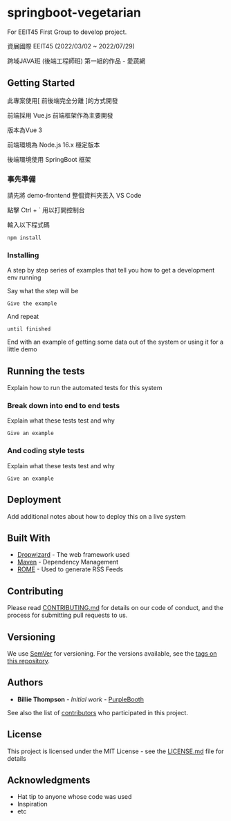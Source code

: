 
# springboot-vegetarian

For EEIT45 First Group to develop project.

資展國際 EEIT45 (2022/03/02 ~ 2022/07/29)

跨域JAVA班 (後端工程師班) 第一組的作品 - 愛蔬網 

## Getting Started 

此專案使用[ 前後端完全分離 ]的方式開發

前端採用  Vue.js 前端框架作為主要開發

版本為Vue 3

前端環境為 Node.js 16.x 穩定版本 

後端環境使用 SpringBoot 框架

### 事先準備

請先將 demo-frontend 整個資料夾丟入 VS Code 

點擊 Ctrl + `   用以打開控制台  

輸入以下程式碼

```
npm install
```

### Installing

A step by step series of examples that tell you how to get a development env running

Say what the step will be

```
Give the example
```

And repeat

```
until finished
```

End with an example of getting some data out of the system or using it for a little demo

## Running the tests

Explain how to run the automated tests for this system

### Break down into end to end tests

Explain what these tests test and why

```
Give an example
```

### And coding style tests

Explain what these tests test and why

```
Give an example
```

## Deployment

Add additional notes about how to deploy this on a live system

## Built With

* [Dropwizard](http://www.dropwizard.io/1.0.2/docs/) - The web framework used
* [Maven](https://maven.apache.org/) - Dependency Management
* [ROME](https://rometools.github.io/rome/) - Used to generate RSS Feeds

## Contributing

Please read [CONTRIBUTING.md](https://gist.github.com/PurpleBooth/b24679402957c63ec426) for details on our code of conduct, and the process for submitting pull requests to us.

## Versioning

We use [SemVer](http://semver.org/) for versioning. For the versions available, see the [tags on this repository](https://github.com/your/project/tags). 

## Authors

* **Billie Thompson** - *Initial work* - [PurpleBooth](https://github.com/PurpleBooth)

See also the list of [contributors](https://github.com/your/project/contributors) who participated in this project.

## License

This project is licensed under the MIT License - see the [LICENSE.md](LICENSE.md) file for details

## Acknowledgments

* Hat tip to anyone whose code was used
* Inspiration
* etc
